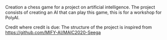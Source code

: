 Creation a chess game for a project on artificial intelligence. 
The project consists of creating an AI that can play this game, this is for a workshop for PolyAI.

Credit where credit is due:
The structure of the project is inspired from https://github.com/MIFY-AI/MAIC2020-Seega
